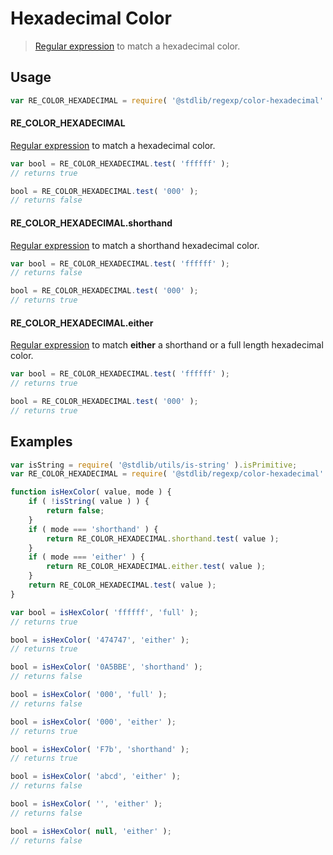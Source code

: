 # Hexadecimal Color

> [Regular expression][mdn-regexp] to match a hexadecimal color.


<section class="usage">

## Usage

``` javascript
var RE_COLOR_HEXADECIMAL = require( '@stdlib/regexp/color-hexadecimal' );
```

#### RE_COLOR_HEXADECIMAL

[Regular expression][mdn-regexp] to match a hexadecimal color. 

``` javascript
var bool = RE_COLOR_HEXADECIMAL.test( 'ffffff' );
// returns true

bool = RE_COLOR_HEXADECIMAL.test( '000' );
// returns false
```

#### RE_COLOR_HEXADECIMAL.shorthand

[Regular expression][mdn-regexp] to match a shorthand hexadecimal color. 

``` javascript
var bool = RE_COLOR_HEXADECIMAL.test( 'ffffff' );
// returns false

bool = RE_COLOR_HEXADECIMAL.test( '000' );
// returns true
```

#### RE_COLOR_HEXADECIMAL.either

[Regular expression][mdn-regexp] to match __either__ a shorthand or a full length hexadecimal color. 

``` javascript
var bool = RE_COLOR_HEXADECIMAL.test( 'ffffff' );
// returns true

bool = RE_COLOR_HEXADECIMAL.test( '000' );
// returns true
```

</section>

<!-- /.usage -->


<section class="examples">

## Examples

``` javascript
var isString = require( '@stdlib/utils/is-string' ).isPrimitive;
var RE_COLOR_HEXADECIMAL = require( '@stdlib/regexp/color-hexadecimal' );

function isHexColor( value, mode ) {
    if ( !isString( value ) ) {
        return false;
    }
    if ( mode === 'shorthand' ) {
        return RE_COLOR_HEXADECIMAL.shorthand.test( value );
    }
    if ( mode === 'either' ) {
        return RE_COLOR_HEXADECIMAL.either.test( value );
    }
    return RE_COLOR_HEXADECIMAL.test( value );
}

var bool = isHexColor( 'ffffff', 'full' );
// returns true

bool = isHexColor( '474747', 'either' );
// returns true

bool = isHexColor( '0A5BBE', 'shorthand' );
// returns false

bool = isHexColor( '000', 'full' );
// returns false

bool = isHexColor( '000', 'either' );
// returns true

bool = isHexColor( 'F7b', 'shorthand' );
// returns true

bool = isHexColor( 'abcd', 'either' );
// returns false

bool = isHexColor( '', 'either' );
// returns false

bool = isHexColor( null, 'either' );
// returns false
```

</section>

<!-- /.examples -->


<section class="links">

[mdn-regexp]: https://developer.mozilla.org/en-US/docs/Web/JavaScript/Guide/Regular_Expressions

</section>

<!-- /.links -->
